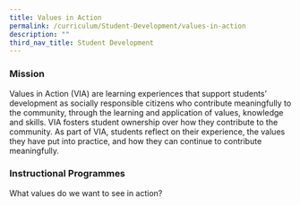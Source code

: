 ```yaml
---
title: Values in Action
permalink: /curriculum/Student-Development/values-in-action
description: ""
third_nav_title: Student Development
---
```


### Mission

Values in Action (VIA) are learning experiences that support students’ development as socially responsible citizens who contribute meaningfully to the community, through the learning and application of values, knowledge and skills. VIA fosters student ownership over how they contribute to the community. As part of VIA, students reflect on their experience, the values they have put into practice, and how they can continue to contribute meaningfully.

### Instructional Programmes

What values do we want to see in action?